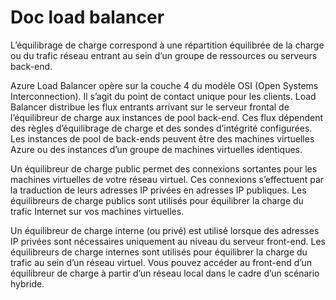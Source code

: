# Doc load balancer

L’équilibrage de charge correspond à une répartition équilibrée de la charge ou du trafic réseau entrant au sein d’un groupe de ressources ou serveurs back-end.

Azure Load Balancer opère sur la couche 4 du modèle OSI (Open Systems Interconnection). Il s’agit du point de contact unique pour les clients. Load Balancer distribue les flux entrants arrivant sur le serveur frontal de l’équilibreur de charge aux instances de pool back-end. Ces flux dépendent des règles d’équilibrage de charge et des sondes d’intégrité configurées. Les instances de pool de back-ends peuvent être des machines virtuelles Azure ou des instances d’un groupe de machines virtuelles identiques.

Un équilibreur de charge public permet des connexions sortantes pour les machines virtuelles de votre réseau virtuel. Ces connexions s’effectuent par la traduction de leurs adresses IP privées en adresses IP publiques. Les équilibreurs de charge publics sont utilisés pour équilibrer la charge du trafic Internet sur vos machines virtuelles.

Un équilibreur de charge interne (ou privé) est utilisé lorsque des adresses IP privées sont nécessaires uniquement au niveau du serveur front-end. Les équilibreurs de charge internes sont utilisés pour équilibrer la charge du trafic au sein d’un réseau virtuel. Vous pouvez accéder au front-end d’un équilibreur de charge à partir d’un réseau local dans le cadre d’un scénario hybride.
